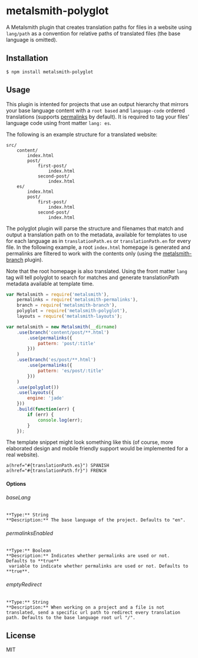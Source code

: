 # metalsmith-polyglot

  A Metalsmith plugin that creates translation paths for files in a website using `lang/path` as a convention for relative paths of translated files (the base language is omitted).

## Installation

    $ npm install metalsmith-polyglot

## Usage

  This plugin is intented for projects that use an output hierarchy that mirrors your base language content with a `root based` and `language-code` ordered translations (supports [permalinks](https://github.com/segmentio/metalsmith-permalinks) by default). It is required to tag your files' language code using front matter `lang: es`.

  The following is an example structure for a translated website:

```
src/
    content/
        index.html
        post/
            first-post/
                index.html
            second-post/
                index.html
    es/
        index.html
        post/
            first-post/
                index.html
            second-post/
                index.html
```

  The polyglot plugin will parse the structure and filenames that match and output a translation path on to the metadata, available for templates to use for each language as in `translationPath.es` or `translationPath.en` for every file. In the following example, a root `index.html` homepage is generated and permalinks are filtered to work with the contents only (using the [metalsmith-branch](https://github.com/ericgj/metalsmith-branch) plugin).

  Note that the root homepage is also translated. Using the front matter `lang` tag will tell polyglot to search for matches and generate translationPath metadata available at template time.

```js
var Metalsmith = require('metalsmith'),
    permalinks = require('metalsmith-permalinks'),
    branch = require('metalsmith-branch'),
    polyglot = require('metalsmith-polyglot'),
    layouts = require('metalsmith-layouts');

var metalsmith = new Metalsmith(__dirname)
    .use(branch('content/post/**.html')
        .use(permalinks({
            pattern: 'post/:title'
        }))
    )
    .use(branch('es/post/**.html')
        .use(permalinks({
            pattern: 'es/post/:title'
        }))
    )
    .use(polyglot())
    .use(layouts({
        engine: 'jade'
    }))
    .build(function(err) {
        if (err) {
            console.log(err);
        }
    });
```

The template snippet might look something like this (of course, more elaborated design and mobile friendly support would be implemented for a real website).

```jade
a(href="#{translationPath.es}") SPANISH
a(href="#{translationPath.fr}") FRENCH
```

#### Options

###### baseLang
    **Type:** String
    **Description:** The base language of the project. Defaults to "en".

###### permalinksEnabled
    **Type:** Boolean
    **Description:** Indicates whether permalinks are used or not. Defaults to **true**
     variable to indicate whether permalinks are used or not. Defaults to **true**.

###### emptyRedirect
    **Type:** String
    **Description:** When working on a project and a file is not translated, send a specific url path to redirect every translation path. Defaults to the base language root url "/".

## License

  MIT
